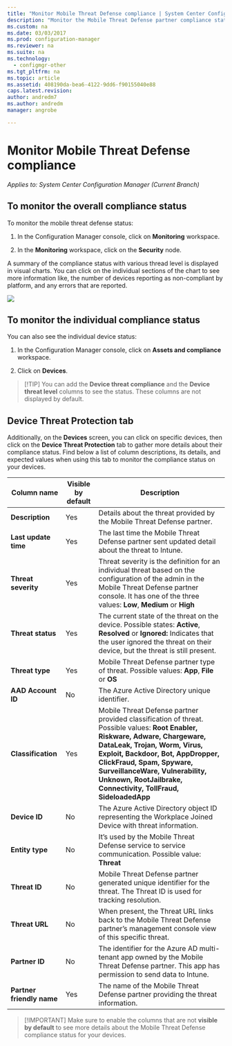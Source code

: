 ```yaml
---
title: "Monitor Mobile Threat Defense compliance | System Center Configuration Manager"
description: "Monitor the Mobile Threat Defense partner compliance status from the Configuration Manager manager console"
ms.custom: na
ms.date: 03/03/2017
ms.prod: configuration-manager
ms.reviewer: na
ms.suite: na
ms.technology:
  - configmgr-other
ms.tgt_pltfrm: na
ms.topic: article
ms.assetid: 408190da-bea6-4122-9dd6-f90155040e88
caps.latest.revision:
author: andredm7
ms.author: andredm
manager: angrobe

---
```


# **Monitor Mobile Threat Defense compliance**

*Applies to: System Center Configuration Manager (Current Branch)*

## To monitor the overall compliance status

To monitor the mobile threat defense status:

1.  In the Configuration Manager console, click on **Monitoring** workspace.

2.  In the **Monitoring** workspace, click on the **Security** node.

A summary of the compliance status with various thread level is displayed in visual charts. You can click on the individual sections of the chart to see more information like, the number of devices reporting as non-compliant by platform, and any errors that are reported.

![](http://i.imgur.com/bmPsiWk.png)

## To monitor the individual compliance status

You can also see the individual device status:

1.  In the Configuration Manager console, click on **Assets and compliance** workspace.

2.  Click on **Devices**.

> [!TIP] You can add the **Device threat compliance** and the **Device threat level** columns to see the status. These columns are not displayed by default.

## Device Threat Protection tab

Additionally, on the **Devices** screen, you can click on specific devices, then click on the **Device Threat Protection** tab to gather more details about their compliance status. Find below a list of column descriptions, its details, and expected values when using this tab to monitor the compliance status on your devices.

|Column name|Visible by default|Description| 
|-|-|-|
|**Description**| Yes | Details about the threat provided by the Mobile Threat Defense partner. |
|**Last update time**| Yes | The last time the Mobile Threat Defense partner sent updated detail about the threat to Intune. |
|**Threat severity**| Yes | Threat severity is the definition for an individual threat based on the configuration of the admin in the Mobile Threat Defense partner console. It has one of the three values: **Low**, **Medium** or **High** |
|**Threat status**| Yes | The current state of the threat on the device. Possible states: **Active**, **Resolved** or **Ignored:** Indicates that the user ignored the threat on their device, but the threat is still present. |
|**Threat type**| Yes | Mobile Threat Defense partner type of threat. Possible values: **App**, **File** or **OS** |
|**AAD Account ID**| No | The Azure Active Directory unique identifier. |
|**Classification**| Yes | Mobile Threat Defense partner provided classification of threat. Possible values: **Root Enabler, Riskware, Adware, Chargeware, DataLeak, Trojan, Worm, Virus, Exploit, Backdoor, Bot, AppDropper, ClickFraud, Spam, Spyware, SurveillanceWare, Vulnerability, Unknown, RootJailbrake, Connectivity, TollFraud, SideloadedApp** |
|**Device ID**| No | The Azure Active Directory object ID representing the Workplace Joined Device with threat information. |
|**Entity type**| No | It’s used by the Mobile Threat Defense service to service communication. Possible value: **Threat** |
|**Threat ID**| No | Mobile Threat Defense partner generated unique identifier for the threat. The Threat ID is used for tracking resolution. |
|**Threat URL**| No | When present, the Threat URL links back to the Mobile Threat Defense partner’s management console view of this specific threat. |
|**Partner ID**| No | The identifier for the Azure AD multi-tenant app owned by the Mobile Threat Defense partner. This app has permission to send data to Intune. |
|**Partner friendly name**| Yes | The name of the Mobile Threat Defense partner providing the threat information. |

> [!IMPORTANT] Make sure to enable the columns that are not **visible by default** to see more details about the Mobile Threat Defense compliance status for your devices.